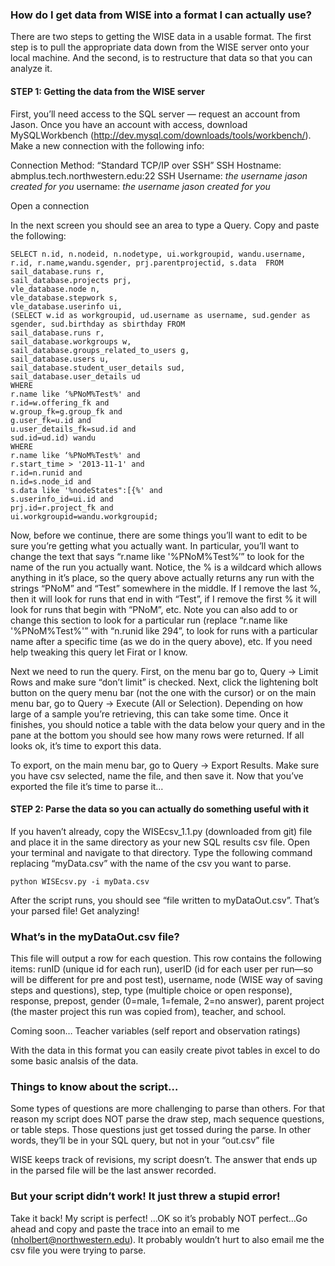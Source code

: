 ### How do I get data from WISE into a format I can actually use?

There are two steps to getting the WISE data in a usable format. The first step is to pull the appropriate data down from the WISE server onto your local machine. And the second, is to restructure that data so that you can analyze it.


#### STEP 1: Getting the data from the WISE server

First, you’ll need access to the SQL server — request an account from Jason. Once you have an account with access, download MySQLWorkbench (http://dev.mysql.com/downloads/tools/workbench/). Make a new connection with the following info:

Connection Method: “Standard TCP/IP over SSH”
SSH Hostname: abmplus.tech.northwestern.edu:22
SSH Username: *the username jason created for you*
username: *the username jason created for you*

Open a connection

In the next screen you should see an area to type a Query.  Copy and paste the following:

```
SELECT n.id, n.nodeid, n.nodetype, ui.workgroupid, wandu.username, r.id, r.name,wandu.sgender, prj.parentprojectid, s.data  FROM
sail_database.runs r, 
sail_database.projects prj,
vle_database.node n, 
vle_database.stepwork s,
vle_database.userinfo ui,
(SELECT w.id as workgroupid, ud.username as username, sud.gender as sgender, sud.birthday as sbirthday FROM
sail_database.runs r,
sail_database.workgroups w,
sail_database.groups_related_to_users g,
sail_database.users u,
sail_database.student_user_details sud,
sail_database.user_details ud
WHERE
r.name like ‘%PNoM%Test%' and 
r.id=w.offering_fk and
w.group_fk=g.group_fk and
g.user_fk=u.id and
u.user_details_fk=sud.id and
sud.id=ud.id) wandu
WHERE
r.name like ‘%PNoM%Test%' and 
r.start_time > '2013-11-1' and 
r.id=n.runid and 
n.id=s.node_id and 
s.data like '%nodeStates":[{%' and 
s.userinfo_id=ui.id and 
prj.id=r.project_fk and
ui.workgroupid=wandu.workgroupid;
```

Now, before we continue, there are some things you’ll want to edit to be sure you’re getting what you actually want. In particular, you’ll want to change the text that says “r.name like '%PNoM%Test%’” to look for the name of the run you actually want. Notice, the % is a wildcard which allows anything in it’s place, so the query above actually returns any run with the strings “PNoM” and “Test” somewhere in the middle. If I remove the last %, then it will look for runs that end in with “Test”, if I remove the first % it will look for runs that begin with “PNoM”, etc. Note you can also add to or change this section to look for a particular run (replace “r.name like '%PNoM%Test%'” with “n.runid like 294”, to look for runs with a particular name after a specific time (as we do in the query above), etc. If you need help tweaking this query let Firat or I know.

Next we need to run the query. First, on the menu bar go to, Query -> Limit Rows and make sure “don’t limit” is checked. Next, click the lightening bolt button on the query menu bar (not the one with the cursor) or on the main menu bar, go to Query -> Execute (All or Selection). Depending on how large of a sample you’re retrieving, this can take some time. Once it finishes, you should notice a table with the data below your query and in the pane at the bottom you should see how many rows were returned. If all looks ok, it’s time to export this data.

To export, on the main menu bar, go to Query -> Export Results.  Make sure you have csv selected, name the file, and then save it.  Now that you’ve exported the file it’s time to parse it…


#### STEP 2: Parse the data so you can actually do something useful with it

If you haven’t already, copy the WISEcsv_1.1.py (downloaded from git) file and place it in the same directory as your new SQL results csv file. Open your terminal and navigate to that directory. Type the following command replacing “myData.csv” with the name of the csv you want to parse.

```
python WISEcsv.py -i myData.csv
```

After the script runs, you should see “file written to myDataOut.csv”. That’s your parsed file! Get analyzing!


### What’s in the myDataOut.csv file?

This file will output a row for each question. This row contains the following items: runID (unique id for each run), userID (id for each user per run—so will be different for pre and post test), username, node (WISE way of saving steps and questions), step, type (multiple choice or open response), response, prepost, gender (0=male, 1=female, 2=no answer), parent project (the master project this run was copied from), teacher, and school.

Coming soon… Teacher variables (self report and observation ratings)

With the data in this format you can easily create pivot tables in excel to do some basic analsis of the data.


### Things to know about the script…

Some types of questions are more challenging to parse than others. For that reason my script does NOT parse the draw step, mach sequence questions, or table steps. Those questions just get tossed during the parse. In other words, they’ll be in your SQL query, but not in your “out.csv” file

WISE keeps track of revisions, my script doesn’t. The answer that ends up in the parsed file will be the last answer recorded.


### But your script didn’t work! It just threw a stupid error!

Take it back! My script is perfect!  …OK so it’s probably NOT perfect…Go ahead and copy and paste the trace into an email to me (nholbert@northwestern.edu). It probably wouldn’t hurt to also email me the csv file you were trying to parse. 
